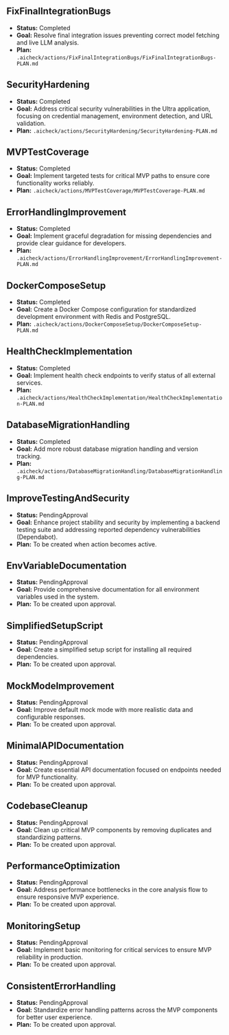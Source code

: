 ## FixFinalIntegrationBugs

- **Status:** Completed
- **Goal:** Resolve final integration issues preventing correct model fetching and live LLM analysis.
- **Plan:** `.aicheck/actions/FixFinalIntegrationBugs/FixFinalIntegrationBugs-PLAN.md`

## SecurityHardening

- **Status:** Completed
- **Goal:** Address critical security vulnerabilities in the Ultra application, focusing on credential management, environment detection, and URL validation.
- **Plan:** `.aicheck/actions/SecurityHardening/SecurityHardening-PLAN.md`

## MVPTestCoverage

- **Status:** Completed
- **Goal:** Implement targeted tests for critical MVP paths to ensure core functionality works reliably.
- **Plan:** `.aicheck/actions/MVPTestCoverage/MVPTestCoverage-PLAN.md`

## ErrorHandlingImprovement

- **Status:** Completed
- **Goal:** Implement graceful degradation for missing dependencies and provide clear guidance for developers.
- **Plan:** `.aicheck/actions/ErrorHandlingImprovement/ErrorHandlingImprovement-PLAN.md`

## DockerComposeSetup

- **Status:** Completed
- **Goal:** Create a Docker Compose configuration for standardized development environment with Redis and PostgreSQL.
- **Plan:** `.aicheck/actions/DockerComposeSetup/DockerComposeSetup-PLAN.md`

## HealthCheckImplementation

- **Status:** Completed
- **Goal:** Implement health check endpoints to verify status of all external services.
- **Plan:** `.aicheck/actions/HealthCheckImplementation/HealthCheckImplementation-PLAN.md`

## DatabaseMigrationHandling

- **Status:** Completed
- **Goal:** Add more robust database migration handling and version tracking.
- **Plan:** `.aicheck/actions/DatabaseMigrationHandling/DatabaseMigrationHandling-PLAN.md`

## ImproveTestingAndSecurity

- **Status:** PendingApproval
- **Goal:** Enhance project stability and security by implementing a backend testing suite and addressing reported dependency vulnerabilities (Dependabot).
- **Plan:** To be created when action becomes active.

## EnvVariableDocumentation

- **Status:** PendingApproval
- **Goal:** Provide comprehensive documentation for all environment variables used in the system.
- **Plan:** To be created upon approval.

## SimplifiedSetupScript

- **Status:** PendingApproval
- **Goal:** Create a simplified setup script for installing all required dependencies.
- **Plan:** To be created upon approval.

## MockModeImprovement

- **Status:** PendingApproval
- **Goal:** Improve default mock mode with more realistic data and configurable responses.
- **Plan:** To be created upon approval.

## MinimalAPIDocumentation

- **Status:** PendingApproval
- **Goal:** Create essential API documentation focused on endpoints needed for MVP functionality.
- **Plan:** To be created upon approval.

## CodebaseCleanup

- **Status:** PendingApproval
- **Goal:** Clean up critical MVP components by removing duplicates and standardizing patterns.
- **Plan:** To be created upon approval.

## PerformanceOptimization

- **Status:** PendingApproval
- **Goal:** Address performance bottlenecks in the core analysis flow to ensure responsive MVP experience.
- **Plan:** To be created upon approval.

## MonitoringSetup

- **Status:** PendingApproval
- **Goal:** Implement basic monitoring for critical services to ensure MVP reliability in production.
- **Plan:** To be created upon approval.

## ConsistentErrorHandling

- **Status:** PendingApproval
- **Goal:** Standardize error handling patterns across the MVP components for better user experience.
- **Plan:** To be created upon approval.